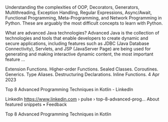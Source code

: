 Understanding the complexities of OOP, Decorators, Generators, Multithreading, Exception Handling, Regular Expressions, Async/Await, Functional Programming, Meta-Programming, and Network Programming in Python. These are arguably the most difficult concepts to learn with Python.


What are advanced Java technologies?
Advanced Java is the collection of technologies and tools that enable developers to create dynamic and secure applications, including features such as JDBC (Java Database Connectivity), Servlets, and JSP (JavaServer Page) are being used for generating and making interactive dynamic content, the most important feature ...





Extension Functions.
Higher-order Functions.
Sealed Classes.
Coroutines.
Generics.
Type Aliases.
Destructuring Declarations.
Inline Functions.
4 Apr 2023


Top 8 Advanced Programming Techniques in Kotlin - LinkedIn

LinkedIn
https://www.linkedin.com › pulse › top-8-advanced-prog...
About featured snippets
•
Feedback


Top 8 Advanced Programming Techniques in Kotlin


